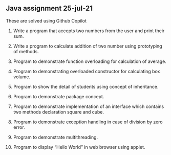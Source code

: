 ## Java assignment 25-jul-21
These are solved using Github Copilot

1. Write a program that accepts two numbers from the user and print their sum.

2. Write a program to calculate addition of two number using prototyping of methods.

3. Program to demonstrate function overloading for calculation of average.

4. Program to demonstrating overloaded constructor for calculating box volume.

5. Program to show the detail of students using concept of inheritance.

6. Program to demonstrate package concept.

7. Program to demonstrate implementation of an interface which contains two methods declaration square and cube.

8. Program to demonstrate exception handling in case of division by zero error.

9. Program to demonstrate multithreading.

10. Program to display “Hello World” in web browser using applet.

